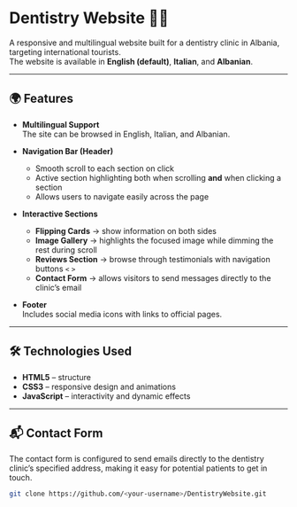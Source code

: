 # Dentistry Website 🦷✨

A responsive and multilingual website built for a dentistry clinic in Albania, targeting international tourists.  
The website is available in **English (default)**, **Italian**, and **Albanian**.

---

## 🌍 Features

- **Multilingual Support**  
  The site can be browsed in English, Italian, and Albanian.

- **Navigation Bar (Header)**  
  - Smooth scroll to each section on click  
  - Active section highlighting both when scrolling **and** when clicking a section  
  - Allows users to navigate easily across the page  

- **Interactive Sections**  
  - **Flipping Cards** → show information on both sides  
  - **Image Gallery** → highlights the focused image while dimming the rest during scroll  
  - **Reviews Section** → browse through testimonials with navigation buttons `<` `>`  
  - **Contact Form** → allows visitors to send messages directly to the clinic’s email  

- **Footer**  
  Includes social media icons with links to official pages.

---

## 🛠️ Technologies Used

- **HTML5** – structure  
- **CSS3** – responsive design and animations  
- **JavaScript** – interactivity and dynamic effects  

---

## 📬 Contact Form

The contact form is configured to send emails directly to the dentistry clinic’s specified address, making it easy for potential patients to get in touch.


   ```bash
   git clone https://github.com/<your-username>/DentistryWebsite.git
